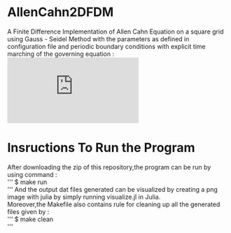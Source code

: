 # AllenCahn2DFDM

A Finite Difference Implementation of Allen Cahn Equation on a square grid using Gauss - Seidel Method with the parameters as defined in configuration file and periodic boundary conditions with explicit time marching of the governing equation  :\
![equation](https://latex.codecogs.com/gif.latex?%5Ctau%20%5Cepsilon%20%3D%202%5Cgamma%20%5Cepsilon%20%5CDelta%20%5Cphi%20-%20%5Cfrac%7B18%5Cgamma%20%7D%7B%5Cepsilon%7D%5Cphi%281-%5Cphi%29%281-2%5Cphi%29%20&plus;%206L%5Cphi%281-%5Cphi%29)

# Insructions To Run the Program

After downloading the zip of this repository,the program can be run by using command :\
'''
$ make run\
'''
And the output  dat files generated can be visualized by creating a png image with julia by simply running visualize.jl in Julia.\
Moreover,the Makefile also contains rule for cleaning up all the generated files given by :\
'''
$ make clean\
'''


